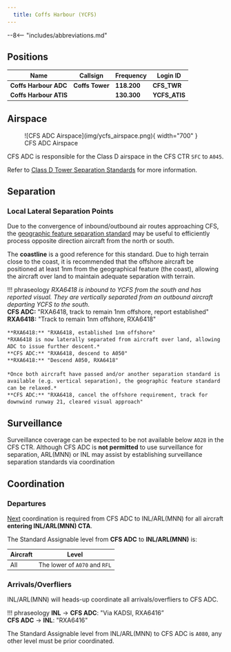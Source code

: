 ```yaml
---
  title: Coffs Harbour (YCFS)
---
```


--8<-- "includes/abbreviations.md"

## Positions
| Name | Callsign | Frequency | Login ID |
| ---- | -------- | --------- | ---------------- |
| **Coffs Harbour ADC** | **Coffs Tower** | **118.200** | **CFS_TWR** |
| **Coffs Harbour ATIS** |  | **130.300** | **YCFS_ATIS** |

## Airspace
<figure markdown>
![CFS ADC Airspace](img/ycfs_airspace.png){ width="700" }
  <figcaption>CFS ADC Airspace</figcaption>
</figure>

CFS ADC is responsible for the Class D airspace in the CFS CTR `SFC` to `A045`.

Refer to [Class D Tower Separation Standards](../../../separation-standards/classd) for more information.

## Separation
### Local Lateral Separation Points
Due to the convergence of inbound/outbound air routes approaching CFS, the [geographic feature separation standard](../../separation-standards/visual.md#geographic-features) may be useful to efficiently process opposite direction aircraft from the north or south.

The **coastline** is a good reference for this standard. Due to high terrain close to the coast, it is recommended that the offshore aircraft be positioned at least 1nm from the geographical feature (the coast), allowing the aircraft over land to maintain adequate separation with terrain.

!!! phraseology
    *RXA6418 is inbound to YCFS from the south and has reported visual. They are vertically separated from an outbound aircraft departing YCFS to the south.*  
    **CFS ADC:** "RXA6418, track to remain 1nm offshore, report established"  
    **RXA6418:** "Track to remain 1nm offshore, RXA6418"  

    **RXA6418:** "RXA6418, established 1nm offshore"  
    *RXA6418 is now laterally separated from aircraft over land, allowing ADC to issue further descent.*  
    **CFS ADC:** "RXA6418, descend to A050"  
    **RXA6418:** "Descend A050, RXA6418"  

    *Once both aircraft have passed and/or another separation standard is available (e.g. vertical separation), the geographic feature standard can be relaxed.*  
    **CFS ADC:** "RXA6418, cancel the offshore requirement, track for downwind runway 21, cleared visual approach"

## Surveillance
Surveillance coverage can be expected to be not available below `A028` in the CFS CTR. Although CFS ADC is **not permitted** to use surveillance for separation, ARL(MNN) or INL may assist by establishing surveillance separation standards via coordination

## Coordination
### Departures
[Next](../../controller-skills/coordination.md#next) coordination is required from CFS ADC to INL/ARL(MNN) for all aircraft **entering INL/ARL(MNN) CTA**.

The Standard Assignable level from **CFS ADC** to **INL/ARL(MNN)** is:

| Aircraft | Level |
| ---- | ---- |
| All | The lower of `A070` and `RFL` |

### Arrivals/Overfliers
INL/ARL(MNN) will heads-up coordinate all arrivals/overfliers to CFS ADC.

!!! phraseology
    <span class="hotline">**INL** -> **CFS ADC**</span>: "Via KADSI, RXA6416”  
    <span class="hotline">**CFS ADC** -> **INL**</span>: "RXA6416"  

The Standard Assignable level from INL/ARL(MNN) to CFS ADC is `A080`, any other level must be prior coordinated.